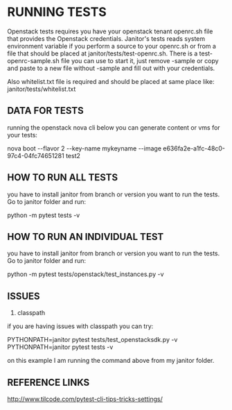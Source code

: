 RUNNING TESTS
=============

Openstack tests requires you have your openstack tenant openrc.sh file that
provides the Openstack credentials. Janitor's tests reads system
environment variable if you perform a source to your openrc.sh or from a
file that should be placed at janitor/tests/test-openrc.sh. There is a
test-openrc-sample.sh file you can use to start it, just remove -sample or copy
and paste to a new file without -sample and fill out with your credentials.

Also whitelist.txt file is required and should be placed at same place like:
janitor/tests/whitelist.txt

DATA FOR TESTS
---------------

running the openstack nova cli below you can generate content or vms for your
tests:

  nova boot --flavor 2 --key-name mykeyname --image e636fa2e-a1fc-48c0-97c4-04fc74651281 test2


HOW TO RUN ALL TESTS
--------------------

you have to install janitor from branch or version you want to run the tests.
Go to janitor folder and run:

  python -m pytest tests -v


HOW TO RUN AN INDIVIDUAL TEST
-----------------------------

you have to install janitor from branch or version you want to run the tests.
Go to janitor folder and run:

  python -m pytest tests/openstack/test_instances.py -v


ISSUES
------

1. classpath

 if you are having issues with classpath you can try:

 PYTHONPATH=janitor pytest tests/test_openstacksdk.py -v
 PYTHONPATH=janitor pytest tests -v

 on this example I am running the command above from my janitor folder.


REFERENCE LINKS
----------------

http://www.tilcode.com/pytest-cli-tips-tricks-settings/
